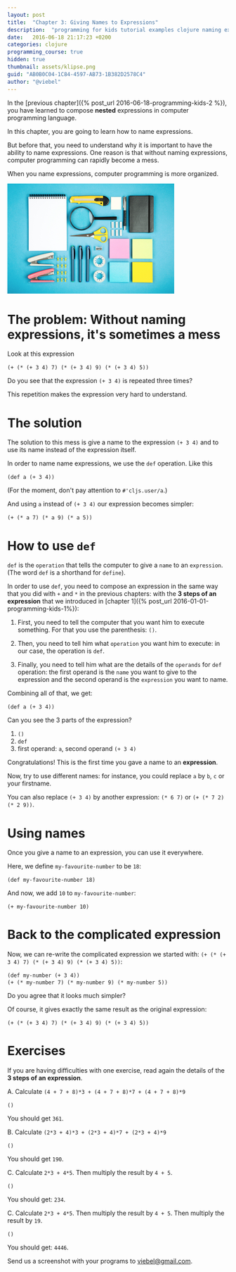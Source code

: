 ```yaml
---
layout: post
title:  "Chapter 3: Giving Names to Expressions"
description:  "programming for kids tutorial examples clojure naming expressions"
date:   2016-06-18 21:17:23 +0200
categories: clojure
programming_course: true
hidden: true
thumbnail: assets/klipse.png
guid: "AB0B0C04-1C84-4597-AB73-1B382D2578C4"
author: "@viebel"
---
```



In the [previous chapter]({% post_url 2016-06-18-programming-kids-2 %}), you have learned to compose **nested** expressions in computer programming language.

In this chapter, you are going to learn how to name expressions.

But before that, you need to understand why it is important to have the ability to name expressions. One reason is that without naming expressions, computer programming can rapidly become a mess.

When you name expressions, computer programming is more organized.

![Organized](/assets/images/organized.jpg)

# The problem: Without naming expressions, it's sometimes a mess

Look at this expression

~~~klipse
(+ (* (+ 3 4) 7) (* (+ 3 4) 9) (* (+ 3 4) 5))
~~~

Do you see that the expression `(+ 3 4)` is repeated three times?

This repetition makes the expression very hard to understand.


# The solution

The solution to this mess is give a name to the expression `(+ 3 4)` and to use its name instead of the expression itself.

In order to name name expressions, we use the `def` operation. Like this

~~~klipse
(def a (+ 3 4))
~~~

(For the moment, don't pay attention to `#'cljs.user/a`.)

And using `a` instead of `(+ 3 4)` our expression becomes simpler:


~~~klipse
(+ (* a 7) (* a 9) (* a 5))
~~~

# How to use `def`

`def` is the `operation` that tells the computer to give a `name` to an `expression`. (The word `def` is a shorthand for `define`).

In order to use `def`, you need to compose an expression in the same way that you did with `+` and `*` in the previous chapters: with the **3 steps of an expression** that we introduced in [chapter 1]({% post_url 2016-01-01-programming-kids-1%}):

1. First, you need to tell the computer that you want him to execute something. For that you use the parenthesis: `()`. 

2. Then, you need to tell him what `operation` you want him to execute: in our case, the operation is `def`.

3. Finally, you need to tell him what are the details of the `operands` for `def` operation: the first operand is the `name` you want to give to the expression and the second operand is the `expression` you want to name.

Combining all of that, we get:

~~~klipse
(def a (+ 3 4))
~~~

Can you see the 3 parts of the expression?

1. `()`
2. `def`
3. first operand: `a`, second operand `(+ 3 4)`

Congratulations! This is the first time you gave a name to an **expression**.

Now, try to use different names:  for instance, you could replace `a` by `b`, `c` or your firstname.

You can also replace `(+ 3 4)` by another expression: `(* 6 7)` or `(+ (* 7 2) (* 2 9))`.

# Using names

Once you give a name to an expression, you can use it everywhere.

Here, we define `my-favourite-number` to be `18`:

~~~klipse
(def my-favourite-number 18)
~~~

And now, we add `10` to `my-favourite-number`:

~~~klipse
(+ my-favourite-number 10)
~~~

# Back to the complicated expression

Now, we can re-write the complicated expression we started with: `(+ (* (+ 3 4) 7) (* (+ 3 4) 9) (* (+ 3 4) 5))`:

~~~klipse
(def my-number (+ 3 4))
(+ (* my-number 7) (* my-number 9) (* my-number 5))
~~~

Do you agree that it looks much simpler?

Of course, it gives exactly the same result as the original expression:

~~~klipse
(+ (* (+ 3 4) 7) (* (+ 3 4) 9) (* (+ 3 4) 5))
~~~


# Exercises

If you are having difficulties with one exercise, read again the details of the **3 steps of an expression**.

A. Calculate `(4 + 7 + 8)*3 + (4 + 7 + 8)*7 + (4 + 7 + 8)*9`

~~~klipse
()
~~~

You should get `361`.

B. Calculate `(2*3 + 4)*3 + (2*3 + 4)*7 + (2*3 + 4)*9`

~~~klipse
()
~~~

You should get `190`.


C. Calculate `2*3 + 4*5`. Then multiply the result by `4 + 5`.

~~~klipse
()
~~~

You should get: `234`.

C. Calculate `2*3 + 4*5`. Then multiply the result by `4 + 5`. Then multiply the result by `19`.

~~~klipse
()
~~~


You should get: `4446`.

Send us a screenshot with your programs to [viebel@gmail.com](mailto:viebel@gmail.com?Subject=Chapter%203).


